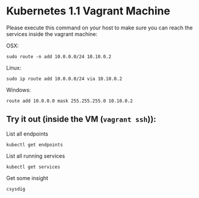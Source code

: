 # Kubernetes 1.1 Vagrant Machine

Please execute this command on your host to make sure you can reach the services inside the vagrant machine:

OSX:
```
sudo route -n add 10.0.0.0/24 10.10.0.2
```

Linux:
```
sudo ip route add 10.0.0.0/24 via 10.10.0.2
```

Windows:
```
route add 10.0.0.0 mask 255.255.255.0 10.10.0.2
```


## Try it out (inside the VM (`vagrant ssh`)):

List all endpoints
```
kubectl get endpoints
```

List all running services
```
kubectl get services
```

Get some insight
```
csysdig
```